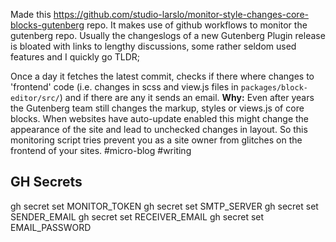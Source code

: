 Made this https://github.com/studio-larslo/monitor-style-changes-core-blocks-gutenberg
repo. It makes use of github workflows to monitor the gutenberg repo. 
Usually the changeslogs of a new Gutenberg Plugin release is bloated with links to lengthy discussions, some rather seldom used features and I quickly go TLDR;

Once a day it fetches the latest commit, checks if there where changes to 'frontend' code (i.e. changes in scss and view.js files in `packages/block-editor/src/`) and if there are any it sends an email.
**Why:** Even after years the Gutenberg team still changes the markup, styles or views.js of core blocks. When websites have auto-update enabled this might change the appearance of the site and lead to unchecked changes in layout.  So this monitoring script tries prevent you as a site owner from glitches on the frontend of your sites.
#micro-blog #writing 

## GH Secrets
gh secret set MONITOR_TOKEN
gh secret set SMTP_SERVER
gh secret set SENDER_EMAIL
gh secret set RECEIVER_EMAIL
gh secret set EMAIL_PASSWORD